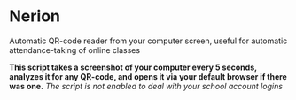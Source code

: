 # Nerion
Automatic QR-code reader from your computer screen, useful for automatic attendance-taking of online classes

**This script takes a screenshot of your computer every 5 seconds, analyzes it for any QR-code, and opens it via your default browser if there was one.**
*The script is not enabled to deal with your school account logins*
